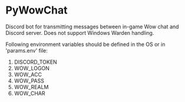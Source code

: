 # PyWowChat
Discord bot for transmitting messages between in-game Wow chat and Discord server. Does not support Windows Warden handling.

Following environment variables should be defined in the OS or in 'params.env' file:
1) DISCORD_TOKEN
2) WOW_LOGON
3) WOW_ACC
4) WOW_PASS
5) WOW_REALM
6) WOW_CHAR
